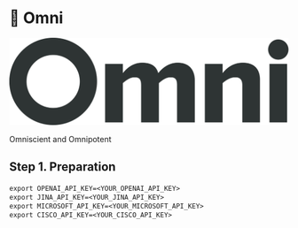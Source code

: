 # 🌟 Omni 
![Omniscient and Omnipotent](src/resource/img/Omni_logo.png "Omniscient and Omnipotent")

Omniscient and Omnipotent

## Step 1. Preparation
```shell
export OPENAI_API_KEY=<YOUR_OPENAI_API_KEY>
export JINA_API_KEY=<YOUR_JINA_API_KEY>
export MICROSOFT_API_KEY=<YOUR_MICROSOFT_API_KEY>
export CISCO_API_KEY=<YOUR_CISCO_API_KEY>
```


